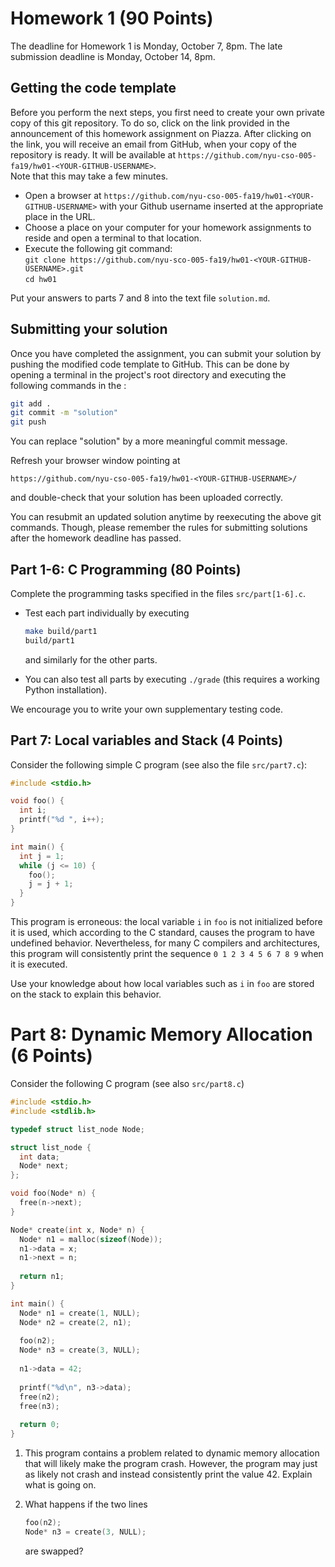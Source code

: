 # Homework 1 (90 Points)

The deadline for Homework 1 is Monday, October 7, 8pm. The late
submission deadline is Monday, October 14, 8pm.

## Getting the code template

Before you perform the next steps, you first need to create your own
private copy of this git repository. To do so, click on the link
provided in the announcement of this homework assignment on
Piazza. After clicking on the link, you will receive an email from
GitHub, when your copy of the repository is ready. It will be
available at
`https://github.com/nyu-cso-005-fa19/hw01-<YOUR-GITHUB-USERNAME>`.  
Note that this may take a few minutes.

* Open a browser at `https://github.com/nyu-cso-005-fa19/hw01-<YOUR-GITHUB-USERNAME>` with your Github username inserted at the appropriate place in the URL.
* Choose a place on your computer for your homework assignments to reside and open a terminal to that location.
* Execute the following git command: <br/>
  ```git clone https://github.com/nyu-sco-005-fa19/hw01-<YOUR-GITHUB-USERNAME>.git```<br/>
  ```cd hw01```

Put your answers to parts 7 and 8 into the text file `solution.md`.

## Submitting your solution

Once you have completed the assignment, you can submit your solution
by pushing the modified code template to GitHub. This can be done by
opening a terminal in the project's root directory and executing the
following commands in the :

```bash
git add .
git commit -m "solution"
git push
```

You can replace "solution" by a more meaningful commit message.

Refresh your browser window pointing at
```
https://github.com/nyu-cso-005-fa19/hw01-<YOUR-GITHUB-USERNAME>/
```
and double-check that your solution has been uploaded correctly.

You can resubmit an updated solution anytime by reexecuting the above
git commands. Though, please remember the rules for submitting
solutions after the homework deadline has passed.


## Part 1-6: C Programming (80 Points)

Complete the programming tasks specified in the files
`src/part[1-6].c`.

* Test each part individually by executing
  
  ```bash
  make build/part1
  build/part1
  ```
  and similarly for the other parts.
  
* You can also test all parts by executing `./grade` (this requires a
  working Python installation).

We encourage you to write your own supplementary testing code.

## Part 7: Local variables and Stack (4 Points)

Consider the following simple C program (see also the file `src/part7.c`):

```c
#include <stdio.h>

void foo() {
  int i;
  printf("%d ", i++);
}

int main() {
  int j = 1;
  while (j <= 10) {
    foo();
    j = j + 1;
  }
}
```

This program is erroneous: the local variable `i` in `foo` is not
initialized before it is used, which according to the C standard,
causes the program to have undefined behavior. Nevertheless, for many
C compilers and architectures, this program will consistently print
the sequence `0 1 2 3 4 5 6 7 8 9` when it is executed. 

Use your knowledge about how local variables such as `i` in `foo` are
stored on the stack to explain this behavior.

# Part 8: Dynamic Memory Allocation (6 Points)

Consider the following C program (see also `src/part8.c`)

```c
#include <stdio.h>
#include <stdlib.h>

typedef struct list_node Node;

struct list_node {
  int data;
  Node* next;
};

void foo(Node* n) {
  free(n->next);
}

Node* create(int x, Node* n) {
  Node* n1 = malloc(sizeof(Node));
  n1->data = x;
  n1->next = n;
  
  return n1;
}

int main() {
  Node* n1 = create(1, NULL);
  Node* n2 = create(2, n1);
  
  foo(n2);
  Node* n3 = create(3, NULL);
  
  n1->data = 42;
  
  printf("%d\n", n3->data);
  free(n2);
  free(n3);
 
  return 0;
}
```

1. This program contains a problem related to dynamic memory
   allocation that will likely make the program crash. However, the
   program may just as likely not crash and instead consistently print
   the value 42. Explain what is going on.
   
1. What happens if the two lines

   ```c++
   foo(n2);
   Node* n3 = create(3, NULL);
   ```
   
   are swapped?
